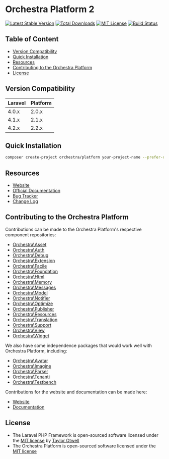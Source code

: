 # Orchestra Platform 2

[![Latest Stable Version](https://img.shields.io/github/release/orchestral/platform.svg?style=flat)](https://packagist.org/packages/orchestra/platform)
[![Total Downloads](https://img.shields.io/packagist/dt/orchestra/platform.svg?style=flat)](https://packagist.org/packages/orchestra/platform)
[![MIT License](https://img.shields.io/packagist/l/orchestra/platform.svg?style=flat)](https://packagist.org/packages/orchestra/platform)
[![Build Status](https://img.shields.io/travis/orchestral/platform/2.2.svg?style=flat)](https://travis-ci.org/orchestral/platform)


## Table of Content

* [Version Compatibility](#version-compatibility)
* [Quick Installation](#quick-installation)
* [Resources](#resources)
* [Contributing to the Orchestra Platform](#contributing-to-the-orchestra-platform)
* [License](#license)

## Version Compatibility

Laravel    | Platform
:----------|:----------
 4.0.x     | 2.0.x
 4.1.x     | 2.1.x
 4.2.x     | 2.2.x

## Quick Installation

```bash
composer create-project orchestra/platform your-project-name --prefer-dist
```

## Resources

* [Website](http://orchestraplatform.com)
* [Official Documentation](http://orchestraplatform.com/docs/latest/)
* [Bug Tracker](https://github.com/orchestral/platform/issues)
* [Change Log](http://orchestraplatform.com/docs/latest/changes/)

## Contributing to the Orchestra Platform

Contributions can be made to the Orchestra Platform's respective component repositories:

* [Orchestra\Asset](https://github.com/orchestral/asset)
* [Orchestra\Auth](https://github.com/orchestral/auth)
* [Orchestra\Debug](https://github.com/orchestral/debug)
* [Orchestra\Extension](https://github.com/orchestral/extension)
* [Orchestra\Facile](https://github.com/orchestral/facile)
* [Orchestra\Foundation](https://github.com/orchestral/foundation)
* [Orchestra\Html](https://github.com/orchestral/html)
* [Orchestra\Memory](https://github.com/orchestral/memory)
* [Orchestra\Messages](https://github.com/orchestral/messages)
* [Orchestra\Model](https://github.com/orchestral/model)
* [Orchestra\Notifier](https://github.com/orchestral/notifier)
* [Orchestra\Optimize](https://github.com/orchestral/optimize)
* [Orchestra\Publisher](https://github.com/orchestral/publisher)
* [Orchestra\Resources](https://github.com/orchestral/resources)
* [Orchestra\Translation](https://github.com/orchestral/translation)
* [Orchestra\Support](https://github.com/orchestral/support)
* [Orchestra\View](https://github.com/orchestral/view)
* [Orchestra\Widget](https://github.com/orchestral/widget)

We also have some independence packages that would work well with Orchestra Platform, including:

* [Orchestra\Avatar](https://github.com/orchestral/avatar)
* [Orchestra\Imagine](https://github.com/orchestral/imagine)
* [Orchestra\Parser](https://github.com/orchestral/parser)
* [Orchestra\Tenanti](https://github.com/orchestral/tenanti)
* [Orchestra\Testbench](https://github.com/orchestral/testbench)

Contributions for the website and documentation can be made here:

* [Website](https://github.com/orchestral/orchestraplatform.com)
* [Documentation](https://github.com/orchestral/docs)

## License

* The Laravel PHP Framework is open-sourced software licensed under the [MIT license](http://opensource.org/licenses/MIT) by [Taylor Otwell](https://github.com/taylorotwell)
* The Orchestra Platform is open-sourced software licensed under the [MIT license](http://opensource.org/licenses/MIT)
